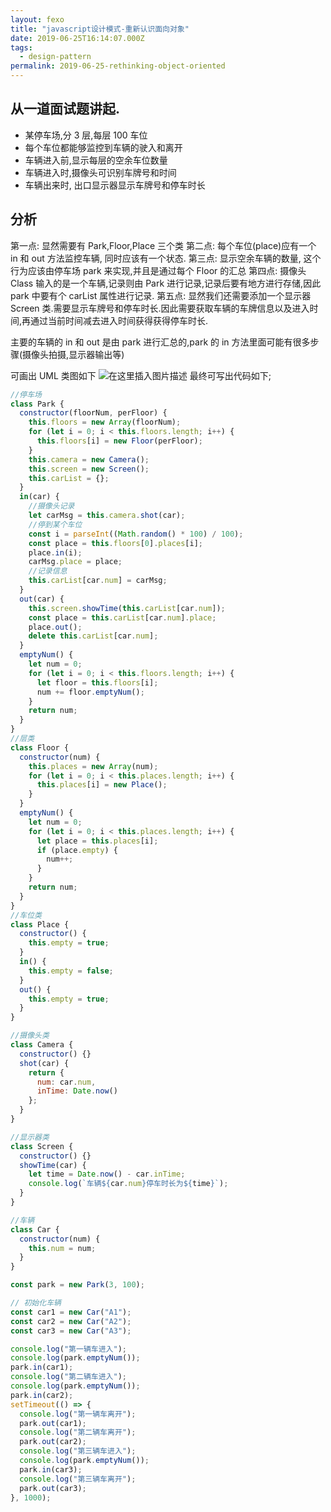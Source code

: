 ```yaml
---
layout: fexo
title: "javascript设计模式-重新认识面向对象"
date: 2019-06-25T16:14:07.000Z
tags:
  - design-pattern
permalink: 2019-06-25-rethinking-object-oriented
---
```


## 从一道面试题讲起.

- 某停车场,分 3 层,每层 100 车位
- 每个车位都能够监控到车辆的驶入和离开
- 车辆进入前,显示每层的空余车位数量
- 车辆进入时,摄像头可识别车牌号和时间
- 车辆出来时, 出口显示器显示车牌号和停车时长

## 分析

第一点: 显然需要有 Park,Floor,Place 三个类
第二点: 每个车位(place)应有一个 in 和 out 方法监控车辆, 同时应该有一个状态.
第三点: 显示空余车辆的数量, 这个行为应该由停车场 park 来实现,并且是通过每个 Floor 的汇总
第四点: 摄像头 Class 输入的是一个车辆,记录则由 Park 进行记录,记录后要有地方进行存储,因此 park 中要有个 carList 属性进行记录.
第五点: 显然我们还需要添加一个显示器 Screen 类.需要显示车牌号和停车时长.因此需要获取车辆的车牌信息以及进入时间,再通过当前时间减去进入时间获得获得停车时长.

主要的车辆的 in 和 out 是由 park 进行汇总的,park 的 in 方法里面可能有很多步骤(摄像头拍摄,显示器输出等)

可画出 UML 类图如下
![在这里插入图片描述](https://img-blog.csdnimg.cn/20190124013420816.png?x-oss-process=image/watermark,type_ZmFuZ3poZW5naGVpdGk,shadow_10,text_aHR0cHM6Ly9ibG9nLmNzZG4ubmV0L3podWFueWVtYW5vbmc=,size_16,color_FFFFFF,t_70)
最终可写出代码如下;

```js
//停车场
class Park {
  constructor(floorNum, perFloor) {
    this.floors = new Array(floorNum);
    for (let i = 0; i < this.floors.length; i++) {
      this.floors[i] = new Floor(perFloor);
    }
    this.camera = new Camera();
    this.screen = new Screen();
    this.carList = {};
  }
  in(car) {
    //摄像头记录
    let carMsg = this.camera.shot(car);
    //停到某个车位
    const i = parseInt((Math.random() * 100) / 100);
    const place = this.floors[0].places[i];
    place.in(i);
    carMsg.place = place;
    //记录信息
    this.carList[car.num] = carMsg;
  }
  out(car) {
    this.screen.showTime(this.carList[car.num]);
    const place = this.carList[car.num].place;
    place.out();
    delete this.carList[car.num];
  }
  emptyNum() {
    let num = 0;
    for (let i = 0; i < this.floors.length; i++) {
      let floor = this.floors[i];
      num += floor.emptyNum();
    }
    return num;
  }
}
//层类
class Floor {
  constructor(num) {
    this.places = new Array(num);
    for (let i = 0; i < this.places.length; i++) {
      this.places[i] = new Place();
    }
  }
  emptyNum() {
    let num = 0;
    for (let i = 0; i < this.places.length; i++) {
      let place = this.places[i];
      if (place.empty) {
        num++;
      }
    }
    return num;
  }
}
//车位类
class Place {
  constructor() {
    this.empty = true;
  }
  in() {
    this.empty = false;
  }
  out() {
    this.empty = true;
  }
}

//摄像头类
class Camera {
  constructor() {}
  shot(car) {
    return {
      num: car.num,
      inTime: Date.now()
    };
  }
}

//显示器类
class Screen {
  constructor() {}
  showTime(car) {
    let time = Date.now() - car.inTime;
    console.log(`车辆${car.num}停车时长为${time}`);
  }
}

//车辆
class Car {
  constructor(num) {
    this.num = num;
  }
}

const park = new Park(3, 100);

// 初始化车辆
const car1 = new Car("A1");
const car2 = new Car("A2");
const car3 = new Car("A3");

console.log("第一辆车进入");
console.log(park.emptyNum());
park.in(car1);
console.log("第二辆车进入");
console.log(park.emptyNum());
park.in(car2);
setTimeout(() => {
  console.log("第一辆车离开");
  park.out(car1);
  console.log("第二辆车离开");
  park.out(car2);
  console.log("第三辆车进入");
  console.log(park.emptyNum());
  park.in(car3);
  console.log("第三辆车离开");
  park.out(car3);
}, 1000);
```
